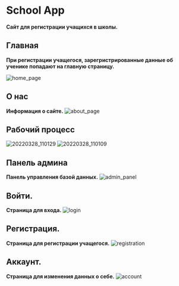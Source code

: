 # School App

**Сайт для регистрации учащихся в школы.**


## Главная

**При регистрации учащегося, зарегристрированные данные об ученике попадают на главную страницу.**

![home_page](https://user-images.githubusercontent.com/94980092/160334159-533e622f-d08e-496f-8d18-ed7c04dbd5d6.PNG)


## О нас

**Информация о сайте.**
![about_page](https://user-images.githubusercontent.com/94980092/160333574-a392a084-71a3-4d00-97ae-1ce5fcaa0463.PNG)

## Рабочий процесс
![20220328_110129](https://user-images.githubusercontent.com/94980092/160341561-576161fc-daaf-4569-bbb6-7aca024f2672.png)
![20220328_110109](https://user-images.githubusercontent.com/94980092/160341590-bcba1517-3f8b-4159-a90b-508a930492f1.png)


## Панель админа

**Панель управления базой данных.**
![admin_panel](https://user-images.githubusercontent.com/94980092/160333583-c5f65094-3930-4755-b484-9df356bcd6f7.PNG)


## Войти.

**Страница для входа.**
![login](https://user-images.githubusercontent.com/94980092/160333591-c92b8540-8d8f-49bb-92c6-ab66e3a0ff57.PNG)


## Регистрация.

**Страница для регистрации учащегося.**
![registration](https://user-images.githubusercontent.com/94980092/160333601-8519fac4-623e-4fe0-9cc7-41ba1f716cbe.PNG)


## Аккаунт.

**Страница для изменения данных о себе.**
![account](https://user-images.githubusercontent.com/94980092/160333606-5fdb2971-9ba6-4e90-924d-ee21133158e9.PNG)

